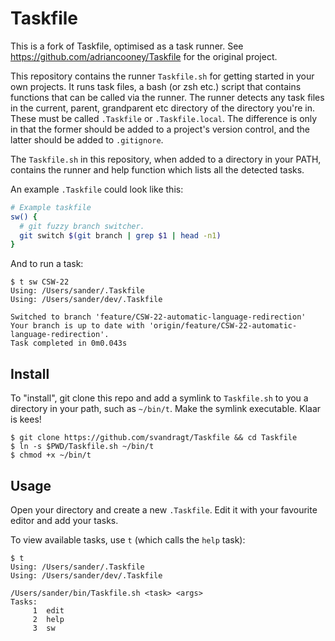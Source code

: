 # Taskfile

This is a fork of Taskfile, optimised as a task runner. See https://github.com/adriancooney/Taskfile for the original project.

This repository contains the runner `Taskfile.sh` for getting started in your own projects. It runs task files, a bash (or zsh etc.) script that contains functions that can be called via the runner. The runner detects any task files in the current, parent, grandparent etc directory  of the directory you're in. These must be called `.Taskfile` or `.Taskfile.local`. The difference is only in that the former should be added to a project's version control, and the latter should be added to `.gitignore`.

The `Taskfile.sh` in this repository, when added to a directory in your PATH, contains the runner and help function which lists all the detected tasks.

An example `.Taskfile` could look like this:

```sh
# Example taskfile
sw() {
  # git fuzzy branch switcher.
  git switch $(git branch | grep $1 | head -n1)
}
```

And to run a task:


    $ t sw CSW-22
    Using: /Users/sander/.Taskfile
    Using: /Users/sander/dev/.Taskfile
     
    Switched to branch 'feature/CSW-22-automatic-language-redirection'
    Your branch is up to date with 'origin/feature/CSW-22-automatic-language-redirection'.
    Task completed in 0m0.043s


## Install
To "install", git clone this repo and add a symlink to `Taskfile.sh` to you a directory in your path, such as `~/bin/t`. Make the symlink executable. Klaar is kees!

```
$ git clone https://github.com/svandragt/Taskfile && cd Taskfile
$ ln -s $PWD/Taskfile.sh ~/bin/t
$ chmod +x ~/bin/t
```

## Usage

Open your directory and create a new `.Taskfile`. Edit it with your favourite editor and add your tasks.

To view available tasks, use `t` (which calls the `help` task):

    $ t
    Using: /Users/sander/.Taskfile
    Using: /Users/sander/dev/.Taskfile
     
    /Users/sander/bin/Taskfile.sh <task> <args>
    Tasks:
         1  edit
         2  help
         3  sw
